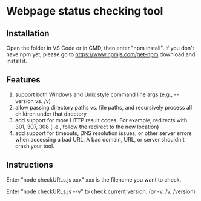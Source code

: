 # Webpage status checking tool

## Installation

Open the folder in VS Code or in CMD, then enter "npm install". If you don't have npm yet, please go to https://www.npmjs.com/get-npm download and install it.

## Features

1. support both Windows and Unix style command line args (e.g., --version vs. /v)
2. allow passing directory paths vs. file paths, and recursively process all children under that directory
3. add support for more HTTP result codes. For example, redirects with 301, 307, 308 (i.e., follow the redirect to the new location)
4. add support for timeouts, DNS resolution issues, or other server errors when accessing a bad URL. A bad domain, URL, or server shouldn't crash your tool.

## Instructions

Enter "node checkURLs.js xxx" xxx is the filename you want to check.

Enter "node checkURLs.js --v" to check current version. (or -v, /v, /version)





